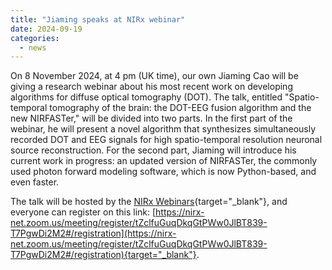 ```yaml
---
title: "Jiaming speaks at NIRx webinar"
date: 2024-09-19
categories:
  - news
---
```


On 8 November 2024, at 4 pm (UK time), our own Jiaming Cao will be giving a research webinar about his most recent work on developing algorithms for diffuse optical tomography (DOT). The talk, entitled "Spatio-temporal tomography of the brain: the DOT-EEG fusion algorithm and the new NIRFASTer," will be divided into two parts. In the first part of the webinar, he will present a novel algorithm that synthesizes simultaneously recorded DOT and EEG signals for high spatio-temporal resolution neuronal source reconstruction. For the second part, Jiaming will introduce his current work in progress: an updated version of NIRFASTer, the commonly used photon forward modeling software, which is now Python-based, and even faster. 

The talk will be hosted by the [NIRx Webinars](https://nirx.net/webinars){target="_blank"}, and everyone can register on this link: [https://nirx-net.zoom.us/meeting/register/tZclfuGuqDkqGtPWw0JlBT839-T7PgwDi2M2#/registration](https://nirx-net.zoom.us/meeting/register/tZclfuGuqDkqGtPWw0JlBT839-T7PgwDi2M2#/registration){target="_blank"}.
